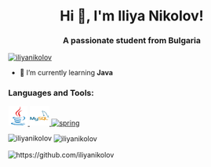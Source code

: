 <h1 align="center">Hi 👋, I'm Iliya Nikolov!</h1>
<h3 align="center">A passionate student from Bulgaria</h3>

<p align="left"> <a href="https://github.com/ryo-ma/github-profile-trophy"><img src="https://github-profile-trophy.vercel.app/?username=iliyanikolov" alt="iliyanikolov" /></a> </p>

- 🌱 I’m currently learning **Java**


<p align="left">
</p>

<h3 align="left">Languages and Tools:</h3>
<p align="left"> <a href="https://www.java.com" target="_blank" rel="noreferrer"> <img src="https://raw.githubusercontent.com/devicons/devicon/master/icons/java/java-original.svg" alt="java" width="40" height="40"/> </a> <a href="https://www.mysql.com/" target="_blank" rel="noreferrer"> <img src="https://raw.githubusercontent.com/devicons/devicon/master/icons/mysql/mysql-original-wordmark.svg" alt="mysql" width="40" height="40"/> </a> <a href="https://spring.io/" target="_blank" rel="noreferrer"> <img src="https://www.vectorlogo.zone/logos/springio/springio-icon.svg" alt="spring" width="40" height="40"/> </a> </p>

<p><img align="left" src="https://github-readme-stats.vercel.app/api/top-langs?username=iliyanikolov&show_icons=true&locale=en&layout=compact" alt="iliyanikolov" /></p>

<p>&nbsp;<img align="center" src="https://github-readme-stats.vercel.app/api?username=iliyanikolov&show_icons=true&locale=en" alt="iliyanikolov" /></p>

<p><img align="center" src="https://github-readme-streak-stats.herokuapp.com/?user=iliyanikolov&" alt="https://github.com/iliyanikolov" /></p>
